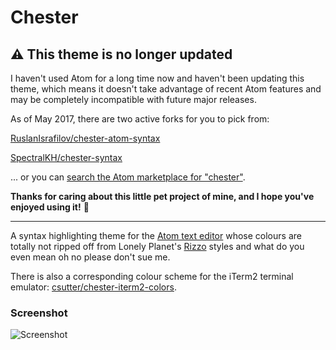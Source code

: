 # Chester

## ⚠️ This theme is no longer updated

I haven't used Atom for a long time now and haven't been updating this theme, which means it
doesn't take advantage of recent Atom features and may be completely incompatible with future
major releases.

As of May 2017, there are two active forks for you to pick from:

[RuslanIsrafilov/chester-atom-syntax](https://github.com/RuslanIsrafilov/chester-atom-syntax)

[SpectralKH/chester-syntax](https://github.com/SpectralKH/chester-syntax)

... or you can [search the Atom marketplace for "chester"](https://atom.io/themes/search?q=chester).

**Thanks for caring about this little pet project of mine, and I hope you've enjoyed using it!** 🙂

---

A syntax highlighting theme for the [Atom text editor](https://atom.io/) whose colours are totally
not ripped off from Lonely Planet's [Rizzo](https://github.com/lonelyplanet/rizzo) styles and what
do you even mean oh no please don't sue me.

There is also a corresponding colour scheme for the iTerm2 terminal emulator: [csutter/chester-iterm2-colors](https://github.com/csutter/chester-iterm2-colors).

### Screenshot

![Screenshot](https://raw.githubusercontent.com/csutter/chester-atom-syntax/master/screenshot.png)
